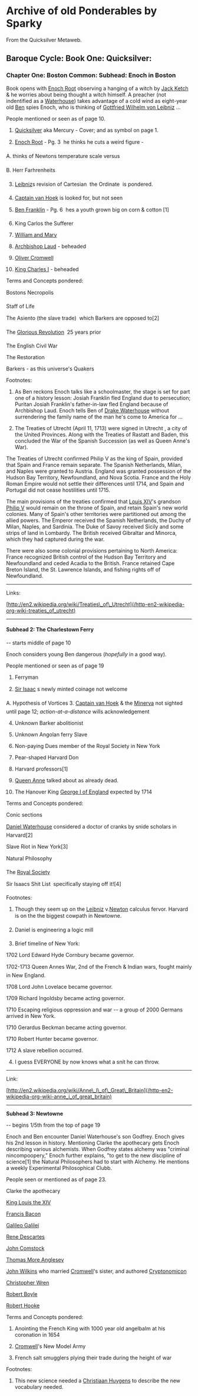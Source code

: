 
# Archive of old Ponderables by Sparky

From the Quicksilver Metaweb.

## Baroque Cycle: Book One: Quicksilver:


### Chapter One: Boston Common: Subhead: Enoch in Boston


Book opens with [Enoch Root](/stephenson-neal-quicksilver-enoch-root) observing a hanging of a witch by [Jack Ketch](/jack-ketch) & he worries about being thought a witch himself. A preacher (not indentified as a [Waterhouse](/stephenson-neal-quicksilver-waterhouse-family)) takes advantage of a cold wind as eight-year old [Ben](/ben-franklin) spies Enoch, who is thinking of [Gottfried Wilhelm von Leibniz](/gottfried-wilhelm-von-leibniz) ...   


People mentioned or seen as of page 10.  


1. [Quicksilver](/stephenson-neal-quicksilver) aka Mercury - Cover; and as symbol on page 1.  

2. [Enoch Root](/stephenson-neal-quicksilver-enoch-root) - Pg. 3  he thinks he cuts a weird figure -   

A. thinks of Newtons temperature scale versus  

B. Herr Farhrenheits  

3. [Leibniz](/gottfried-wilhelm-von-leibniz)s revision of Cartesian  the Ordinate  is pondered.  

4. [Captain van Hoek](/stephenson-neal-quicksilver-captain-van-hoek) is looked for, but not seen  

5. [Ben Franklin](/ben-franklin) - Pg. 6  hes a youth grown big on corn & cotton [1]  

6. King Carlos the Sufferer  

7. [William and Mary](/william-and-mary)  

8. [Archbishop Laud](/archbishop-laud) - beheaded  

9. [Oliver Cromwell](/oliver-cromwell)  

10. [King Charles I](/charles-i) - beheaded  


Terms and Concepts pondered:  


Bostons Necropolis  

Staff of Life  

The Asiento (the slave trade)  which Barkers are opposed to[2]  

The [Glorious Revolution](/glorious-revolution)  25 years prior  

The English Civil War  

The Restoration  

Barkers - as this universe's Quakers  


Footnotes:  

1. As Ben reckons Enoch talks like a schoolmaster, the stage is set for part one of a history lesson: Josiah Franklin fled England due to persecution; Puritan Josiah Franklin's father-in-law fled England because of Archbishop Laud. Enoch tells Ben of [Drake Waterhouse](/stephenson-neal-quicksilver-drake-waterhouse) without surrendering the family name of the man he's come to America for ...   

2. The Treaties of Utrecht (April 11, 1713) were signed in Utrecht , a city of the United Provinces. Along with the Treaties of Rastatt and Baden, this concluded the War of the Spanish Succession (as well as Queen Anne's War).   


The Treaties of Utrecht confirmed Philip V as the king of Spain, provided that Spain and France remain separate. The Spanish Netherlands, Milan, and Naples were granted to Austria. England was granted possession of the Hudson Bay Territory, Newfoundland, and Nova Scotia. France and the Holy Roman Empire would not settle their differences until 1714, and Spain and Portugal did not cease hostilities until 1715.  


The main provisions of the treaties confirmed that [Louis XIV](/louis-xiv)'s grandson [Philip V](/philip-v) would remain on the throne of Spain, and retain Spain's new world colonies. Many of Spain's other territories were partitioned out among the allied powers. The Emperor received the Spanish Netherlands, the Duchy of Milan, Naples, and Sardinia. The Duke of Savoy received Sicily and some strips of land in Lombardy. The British received Gibraltar and Minorca, which they had captured during the war.   


There were also some colonial provisions pertaining to North America: France recognized British control of the Hudson Bay Territory and Newfoundland and ceded Acadia to the British. France retained Cape Breton Island, the St. Lawrence Islands, and fishing rights off of Newfoundland.   



---


Links:  

[http://en2.wikipedia.org/wiki/Treaties\_of\_Utrecht](/http-en2-wikipedia-org-wiki-treaties_of_utrecht)   



---


#### Subhead 2: The Charlestown Ferry


-- starts middle of page 10  

Enoch considers young Ben dangerous (*hopefully* in a good way).  


People mentioned or seen as of page 19  


1. Ferryman  

2. [Sir Isaac](/isaac-newton) s newly minted coinage not welcome  

A. Hypothesis of Vortices
3. [Captain van Hoek](/stephenson-neal-quicksilver-captain-van-hoek) & the [Minerva](/minerva) not sighted until page 12; *action-at-a-distance* wills acknowledgement  

4. Unknown Barker abolitionist  

5. Unknown Angolan ferry Slave  

6. Non-paying Dues member of the Royal Society in New York  

7. Pear-shaped Harvard Don  

8. Harvard professors[1]  

9. [Queen Anne](/queen-anne) talked about as already dead.  

10. The Hanover King [George I of England](/george-i-of-england) expected by 1714  


Terms and Concepts pondered:  


Conic sections  

[Daniel Waterhouse](/stephenson-neal-quicksilver-daniel-waterhouse) considered a doctor of cranks by snide scholars in Harvard[2]  

Slave Riot in New York[3]  

Natural Philosophy  

The [Royal Society](/royal-society)  

Sir Isaacs Shit List  specifically staying off it![4]  


Footnotes:  

1. Though they seem up on the [Leibniz](/gottfried-wilhelm-von-leibniz) v.[Newton](/isaac-newton) calculus fervor. Harvard is on the the biggest cowpath in Newtowne.  

2. Daniel is engineering a logic mill  

3. Brief timeline of New York:  

1702 Lord Edward Hyde Cornbury became governor.  

1702-1713 Queen Annes War, 2nd of the French & Indian wars, fought mainly in New England.  

1708 Lord John Lovelace became governor.  

1709 Richard Ingoldsby became acting governor.  

1710 Escaping religious oppression and war -- a group of 2000 Germans arrived in New York.  

1710 Gerardus Beckman became acting governor.  

1710 Robert Hunter became governor.  

1712 A slave rebellion occurred.  

4. I guess EVERYONE by now knows what a snit he can throw.


---


Link:  

[http://en2.wikipedia.org/wiki/Anne\_I\_of\_Great\_Britain](/http-en2-wikipedia-org-wiki-anne_i_of_great_britain)  




---


**Subhead 3: Newtowne**  

-- begins 1/5th from the top of page 19  


Enoch and Ben encounter Daniel Waterhouse's son Godfrey. Enoch gives his 2nd lesson in history. Mentioning Clarke the apothecary gets Enoch describing various alchemists. When Godfrey states alchemy was "criminal nincompoopery," Enoch further explains, "to get to the new discipline of science[1] the Natural Philosophers had to start with Alchemy. He mentions a weekly Experimental Philosophical Clubb.  


People seen or mentioned as of page 23.  

Clarke the apothecary  

[King Louis the XIV](/louis-xiv)  

[Francis Bacon](/francis-bacon)  

[Galileo Galilei](/galileo-galilei)  

[Rene Descartes](/rene-descartes)  

[John Comstock](/john-comstock)  

[Thomas More Anglesey](/stephenson-neal-quicksilver-thomas-more-anglesey)  

[John Wilkins](/john-wilkins) who married [Cromwell](/oliver-cromwell)'s sister, and authored [Cryptonomicon](/cryptonomicon)  

[Christopher Wren](/christopher-wren)  

[Robert Boyle](/robert-boyle)  

[Robert Hooke](/robert-hooke)  


Terms and Concepts pondered:  

1. Anointing the French King with 1000 year old angelbalm at his coronation in 1654  

2. [Cromwell](/oliver-cromwell)'s New Model Army  

3. French salt smugglers plying their trade during the height of war  


Footnotes:  

1. This new science needed a [Christiaan Huygens](/christiaan-huygens) to describe the new vocabulary needed.  

